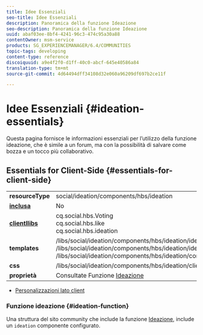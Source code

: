 ```yaml
---
title: Idee Essenziali
seo-title: Idee Essenziali
description: Panoramica della funzione Ideazione
seo-description: Panoramica della funzione Ideazione
uuid: abaf03ee-8bf4-4241-96c3-474c95a30a88
contentOwner: msm-service
products: SG_EXPERIENCEMANAGER/6.4/COMMUNITIES
topic-tags: developing
content-type: reference
discoiquuid: a9e4f2f0-d1ff-40c0-abcf-645e40586a84
translation-type: tm+mt
source-git-commit: 4d64494dff34108d32e060a96209df697b2ce11f

---
```



# Idee Essenziali {#ideation-essentials}

Questa pagina fornisce le informazioni essenziali per l’utilizzo della funzione ideazione, che è simile a un forum, ma con la possibilità di salvare come bozza e un tocco più collaborativo.

## Essentials for Client-Side {#essentials-for-client-side}

<table> 
 <tbody>
  <tr>
   <td> <strong>resourceType</strong></td> 
   <td>social/ideation/components/hbs/ideation</td> 
  </tr>
  <tr>
   <td> <a href="scf.md#add-or-include-a-communities-component"><strong>inclusa</strong></a></td> 
   <td>No</td> 
  </tr>
  <tr>
   <td> <a href="clientlibs.md"><strong>clientllibs</strong></a></td> 
   <td>cq.social.hbs.Voting<br /> cq.social.hbs.like<br /> cq.social.hbs.ideation</td> 
  </tr>
  <tr>
   <td> <strong>templates</strong></td> 
   <td> /libs/social/ideation/components/hbs/ideation/ideation.hbs<br /> /libs/social/ideation/components/hbs/ideation/ideationlists.hbs<br /> /libs/social/ideation/components/hbs/ideation/composer.hbs</td> 
  </tr>
  <tr>
   <td> <strong>css</strong></td> 
   <td> /libs/social/ideation/components/hbs/ideation/clientlibs/ideation.css</td> 
  </tr>
  <tr>
   <td><strong> proprietà</strong></td> 
   <td>Consultate Funzione <a href="ideation-feature.md">Ideazione</a></td> 
  </tr>
 </tbody>
</table>

* [Personalizzazioni lato client](client-customize.md)

### Funzione ideazione {#ideation-function}

Una struttura del sito community che include la funzione [Ideazione](functions.md#ideation-function), include un `ideation` componente configurato.
